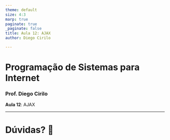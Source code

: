 ```yaml
---
theme: default
size: 4:3
marp: true
paginate: true
_paginate: false
title: Aula 12: AJAX
author: Diego Cirilo

---
```

<style>
img {
  display: block;
  margin: 0 auto;
}
</style>

# <!-- fit --> Programação de Sistemas para Internet

### Prof. Diego Cirilo

**Aula 12**: AJAX

---
# <!--fit--> Dúvidas? 🤔
